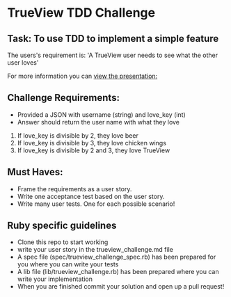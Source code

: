 # TrueView TDD Challenge

## Task: To use TDD to implement a simple feature

The users's requirement is: 'A TrueView user needs to see what the other user loves'

For more information you can [view the presentation:](https://docs.google.com/presentation/d/1LnKSnw1Y9fRuyf2sFaf-PrrHiJIZmn9Ajdn8kJ5Jckc/edit?usp=sharing)

## Challenge Requirements:  

- Provided a JSON with username (string) and love_key (int)
- Answer should return the user name with what they love

1. If love_key is divisible by 2, they love beer
2. If love_key is divisible by 3, they love chicken wings
3. If love_key is divisible by 2 and 3, they love TrueView

## Must Haves:

- Frame the requirements as a user story.
- Write one acceptance test based on the user story.
- Write many user tests. One for each possible scenario!

## Ruby specific guidelines

- Clone this repo to start working
- write your user story in the trueview_challenge.md file
- A spec file (spec/trueview_challenge_spec.rb) has been prepared for you where you can write your tests
- A lib file (lib/trueview_challenge.rb) has been prepared where you can write your implementation
- When you are finished commit your solution and open up a pull request!
